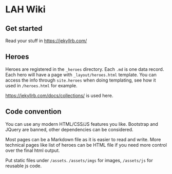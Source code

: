 # LAH Wiki

## Get started

Read your stuff in https://jekyllrb.com/

## Heroes

Heroes are registered in the `_heroes` directory. Each `.md` is one data record. Each hero will have a page with `_layout/heroes.html` template.
You can access the info through `site.heroes` when doing templating, see how it used in `/heroes.html` for example.

https://jekyllrb.com/docs/collections/ is used here.

## Code convention

You can use any modern HTML/CSS/JS features you like. Bootstrap and JQuery are banned, other dependencies can be considered.

Most pages can be a Markdown file as it is easier to read and write. More technical pages like list of heroes can be HTML file if you need more control over the final html output.

Put static files under `/assets`. `/assets/imgs` for images, `/assets/js` for reusable js code.
